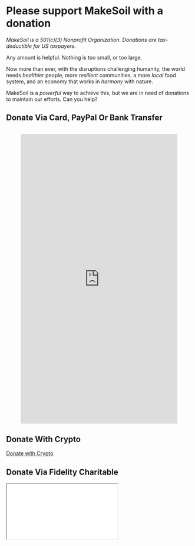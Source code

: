 # Please support MakeSoil with a donation

_MakeSoil is a 501(c)(3) Nonprofit Organization. Donations are tax-deductible for US taxpayers._

Any amount is helpful. Nothing is too small, or too large.

Now more than ever, with the disruptions challenging humanity, the world needs _healthier_ people, more _resilient_ communities, a more _local_ food system, and an economy that works in _harmony_ with nature.

MakeSoil is a _powerful_ way to achieve this, but we are in need of donations to maintain our efforts. Can you help? 

## Donate Via Card, PayPal Or Bank Transfer

<div style="text-align: center;margin-top: 2rem;">
  <script src="https://donorbox.org/widget.js" paypalExpress="true"></script><iframe src="https://donorbox.org/embed/makesoil" height="785px" width="100%" style="max-width:425px; min-width:310px;" seamless="seamless" name="donorbox" frameborder="0" scrolling="no" allowpaymentrequest></iframe>
  <br />
</div>

## Donate With Crypto

<div>
  <a class="donate-with-crypto"
     href="https://commerce.coinbase.com/checkout/baf9ce19-918b-4b47-ae0d-aec51091d202">
    Donate with Crypto
  </a>
  <script src="https://commerce.coinbase.com/v1/checkout.js?version=201807">
  </script>
</div>

## Donate Via Fidelity Charitable

<IFrame src="/dafdirect.html" />

<div style="text-align: center;">Use <a href="https://www.dafdirect.org/DAFDirect/daflink?_dafdirect_settings=ODI0NzY5MTc3XzIxMTFfY2IzNWZhZmYtZjk5MC00ZTdkLTg5YzMtZDIzMjRjNGQ0ZWU0&designatedText=TWFrZVNvaWw=&amountValue=" target="_blank">DAF Direct</a> to easily donate through Fidelity Charitable.</div>

## Send Us A Check

<div style="text-align: center;">
Our mailing address is:
<div style="font-weight: bold;">
MakeSoil<br />
PO Box 1307
<br />
Vancouver, WA 98666
</div>
</div>

## Any Questions?

[Contact us](/contact-us) if you need bank account information or would like to discuss any other ways to donate.
